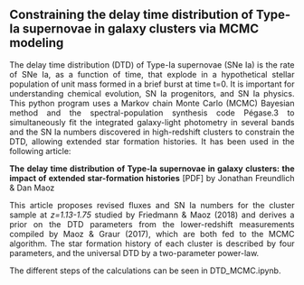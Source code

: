 <h2> Constraining the delay time distribution of Type-Ia supernovae in galaxy clusters via MCMC modeling </h2>

<p align="justify">
The delay time distribution (DTD) of Type-Ia supernovae (SNe Ia) is the rate of SNe Ia, as a function of time, that explode in a hypothetical stellar population of unit mass formed in a brief burst at time t=0. It is important for understanding chemical evolution, SN Ia progenitors, and SN Ia physics. This python program uses a Markov chain Monte Carlo (MCMC) Bayesian method and the spectral-population synthesis code <a href="http://www2.iap.fr/users/fioc/Pegase/Pegase.3/"  style="text-decoration:none" class="type1">Pégase.3</a> to simultaneously fit the integrated galaxy-light photometry in several bands and the SN Ia numbers discovered in high-redshift clusters to constrain the DTD, allowing extended star formation histories. It has been used in the following article: 
</p>

<p align="justify">
<a href="https://ui.adsabs.harvard.edu/abs/2020arXiv201200793F/abstract"  style="text-decoration:none" class="type1"><b>The delay time distribution of Type-Ia supernovae in galaxy clusters: the impact of extended star-formation histories</b></a> 
<a href="https://ui.adsabs.harvard.edu/link_gateway/2020arXiv201200793F/EPRINT_PDF" style="text-decoration:none" class="type1">[PDF]</a> by Jonathan Freundlich & Dan Maoz
</p>

<p align="justify">
  This article proposes revised fluxes and SN Ia numbers for the cluster sample at <i>z=1.13-1.75</i> studied by <a href="https://ui.adsabs.harvard.edu/abs/2018MNRAS.479.3563F/abstract"  style="text-decoration:none" class="type1">Friedmann & Maoz (2018)</a> and derives a prior on the DTD parameters from the lower-redshift measurements compiled by <a href="https://ui.adsabs.harvard.edu/abs/2017ApJ...848...25M/abstract"  style="text-decoration:none" class="type1">Maoz & Graur (2017)</a>, which are both fed to the MCMC algorithm. The star formation history of each cluster is described by four parameters, and the universal DTD by a two-parameter power-law. 
</p>

<p align="justify">
  The different steps of the calculations can be seen in <a href="./DTD_MCMC.ipynb"  style="text-decoration:none" class="type1" color="red">DTD_MCMC.ipynb</a>. 
</p>
